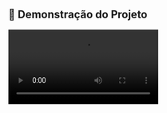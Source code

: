 ## 🎥 Demonstração do Projeto

<video src="https://github.com/eng-juliane/cafe-sereno/blob/master/video/Cafe-Sereno%20.mp4?raw=true" controls></video>



